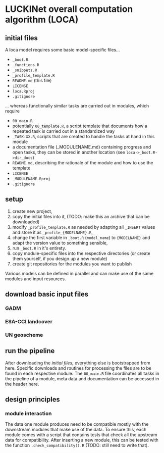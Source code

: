 # LUCKINet overall computation algorithm (LOCA)

## initial files

A loca model requires some basic model-specific files...

-   `_boot.R`
-   `_functions.R`
-   `_snippets.R`
-   `_profile_template.R`
-   `README.md` (this file)
-   `LICENSE`
-   `loca.Rproj`
-   `.gitignore`

... whereas functionally similar tasks are carried out in modules, which require

-   `00_main.R`
-   potentially `00_template.R`, a script template that documents how a repeated task is carried out in a standardized way
-   `_TASK-XX.R`, scripts that are created to handle the tasks at hand in this module
-   a documentation file (\_MODULENAME.md) containing progress and open tasks, they can be stored in another location (see `loca->_boot.R->dir_docs`)
-   `README.md`, describing the rationale of the module and how to use the template
-   `LICENSE`
-   `_MODULENAME.Rproj`
-   `.gitignore`

## setup

1.  create new project,
2.  copy the initial files into it, (TODO: make this an archive that can be downloaded)
3.  modify `_profile_template.R` as needed by adapting all `_INSERT` values and store it as `_profile_{MODELNAME}.R`,
4.  change the first variable in `_boot.R` (`model_name`) to `{MODELNAME}` and adapt the version value to something sensible,
5.  run `_boot.R` in it's entirety.
6.  copy module-specific files into the respective directories (or create them yourself, if you design up a new module)
7.  create git repositories for the modules you want to publish

Various models can be defined in parallel and can make use of the same modules and input resources.

## download basic input files

### GADM

### ESA-CCI landcover

### UN geoscheme


## run the pipeline

After downloading the *initial files*, everything else is bootstrapped from here. Specific downloads and routines for processing the files are to be found in each respective module. The `00_main.R` file coordinates all tasks in the pipeline of a module, meta data and documentation can be accessed in the header here.

## design principles

### module interaction

The data one module produces need to be compatible mostly with the downstream modules that make use of the data. To ensure this, each module comes with a script that contains tests that check all the upstream data for compatibility. After inserting a new module, this can be tested with the function `.check_compatibility().R` (TODO: still need to write that).
